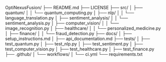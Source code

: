OptiNexusFusion/
├── README.md
├── LICENSE
├── src/
│   ├── quantum/
│   │   └── quantum_computing.py
│   ├── nlp/
│   │   └── language_translation.py
│   ├── sentiment_analysis/
│   │   └── sentiment_analysis.py
│   ├── computer_vision/
│   │   └── image_recognition.py
│   ├── healthcare/
│   │   └── personalized_medicine.py
│   ├── finance/
│   │   └── fraud_detection.py
├── docs/
│   ├── setup_instructions.md
│   ├── api_documentation.md
├── tests/
│   ├── test_quantum.py
│   ├── test_nlp.py
│   ├── test_sentiment.py
│   ├── test_computer_vision.py
│   ├── test_healthcare.py
│   ├── test_finance.py
├── .github/
│   └── workflows/
│       └── ci.yml
└── requirements.txt
